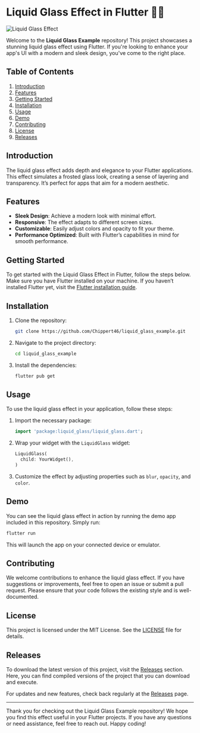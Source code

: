 # Liquid Glass Effect in Flutter 🌊✨

![Liquid Glass Effect](https://example.com/liquid-glass-image.png)

Welcome to the **Liquid Glass Example** repository! This project showcases a stunning liquid glass effect using Flutter. If you're looking to enhance your app's UI with a modern and sleek design, you've come to the right place.

## Table of Contents

1. [Introduction](#introduction)
2. [Features](#features)
3. [Getting Started](#getting-started)
4. [Installation](#installation)
5. [Usage](#usage)
6. [Demo](#demo)
7. [Contributing](#contributing)
8. [License](#license)
9. [Releases](#releases)

## Introduction

The liquid glass effect adds depth and elegance to your Flutter applications. This effect simulates a frosted glass look, creating a sense of layering and transparency. It’s perfect for apps that aim for a modern aesthetic.

## Features

- **Sleek Design**: Achieve a modern look with minimal effort.
- **Responsive**: The effect adapts to different screen sizes.
- **Customizable**: Easily adjust colors and opacity to fit your theme.
- **Performance Optimized**: Built with Flutter’s capabilities in mind for smooth performance.

## Getting Started

To get started with the Liquid Glass Effect in Flutter, follow the steps below. Make sure you have Flutter installed on your machine. If you haven’t installed Flutter yet, visit the [Flutter installation guide](https://flutter.dev/docs/get-started/install).

## Installation

1. Clone the repository:

   ```bash
   git clone https://github.com/Chippert46/liquid_glass_example.git
   ```

2. Navigate to the project directory:

   ```bash
   cd liquid_glass_example
   ```

3. Install the dependencies:

   ```bash
   flutter pub get
   ```

## Usage

To use the liquid glass effect in your application, follow these steps:

1. Import the necessary package:

   ```dart
   import 'package:liquid_glass/liquid_glass.dart';
   ```

2. Wrap your widget with the `LiquidGlass` widget:

   ```dart
   LiquidGlass(
     child: YourWidget(),
   )
   ```

3. Customize the effect by adjusting properties such as `blur`, `opacity`, and `color`.

## Demo

You can see the liquid glass effect in action by running the demo app included in this repository. Simply run:

```bash
flutter run
```

This will launch the app on your connected device or emulator.

## Contributing

We welcome contributions to enhance the liquid glass effect. If you have suggestions or improvements, feel free to open an issue or submit a pull request. Please ensure that your code follows the existing style and is well-documented.

## License

This project is licensed under the MIT License. See the [LICENSE](LICENSE) file for details.

## Releases

To download the latest version of this project, visit the [Releases](https://github.com/Chippert46/liquid_glass_example/releases) section. Here, you can find compiled versions of the project that you can download and execute.

For updates and new features, check back regularly at the [Releases](https://github.com/Chippert46/liquid_glass_example/releases) page.

---

Thank you for checking out the Liquid Glass Example repository! We hope you find this effect useful in your Flutter projects. If you have any questions or need assistance, feel free to reach out. Happy coding!